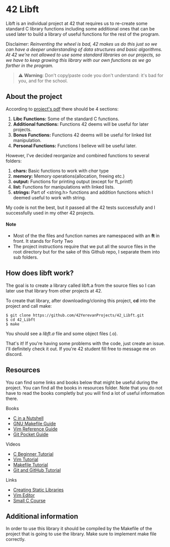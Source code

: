 # 42 Libft 

Libft is an individual project at 42 that requires us to re-create some standard C library functions including some additional 
ones that can be used later to build a library of useful functions for the rest of the program.

Disclaimer: *Reinventing the wheel is bad, 42 makes us do this just so we can have a deeper understanding of data structures 
and basic algorithms. At 42 we're not allowed to use some standard libraries on our projects, so we have to keep growing this 
library with our own functions as we go farther in the program.*

> ⚠️ **Warning**: Don't copy/paste code you don't understand: it's bad for you, and for the school.

## About the project

According to [project's pdf](Libft.pdf) there should be 4 sections:

1.  **Libc Functions:** Some of the standard C functions.
2.  **Additional functions:** Functions 42 deems will be useful for later projects.
3.  **Bonus Functions:** Functions 42 deems will be useful for linked list manipulation.
4.  **Personal Functions:** Functions I believe will be useful later.

However, I've decided reorganize and combined functions to several folders:

1. **chars:** Basic functions to work with _char_ type
2. **memory:** Memory operations(allocation, freeing etc.)
3. **output:** Functions for printing output (except for ft_printf)
4. **list:** Functions for manipulations with linked lists.
5. **strings:** Part of <string.h> functions and addition functions which I deemed useful to work with string.

My code is not the best, but it passed all the 42 tests successfully and I successfully used in my other 42 projects.

#### Note

- Most of the the files and function names are namespaced with an **ft** in front. It stands for Forty Two
- The project instructions require that we put all the source files in the root directory but for the sake of this Github 
repo, I separate them into sub folders.

## How does libft work?

The goal is to create a library called libft.a from the source files so I can later use that library from other projects at 42.

To create that library, after downloading/cloning this project, **cd** into the project and call make:
```
$ git clone https://github.com/42YerevanProjects/42_Libft.git
$ cd 42_Libft
$ make
```

You should see a *libft.a* file and some object files (.o).

That's it! If you're having some problems with the code, just create an issue. I'll definitely check it out. 
If you're 42 student fill free to message me on discord.

## Resources

You can find some links and books below that might be useful during the project. You can find all the books in resources folder.
Note that you do not have to read the books completly but you will find a lot of useful information there.

Books

- [C in a Nutshell](http://karadev.net/uroci/filespdf/files/c-in-a-nutshell-o-reilly-peter-prinz-tony-crawford.pdf?fbclid=IwAR0RHP8KWnaLtVHaK1ks4IZ8LE8_XBWJs6XTjDz14qPYBDL_IFWFj2zt9Zc) 
- [GNU Makefile Guide](https://github.com/42YerevanProjects/42_Libft/tree/master/resources)
- [Vim Reference Guide](https://github.com/42YerevanProjects/42_Libft/tree/master/resources)
- [Git Pocket Guide](https://github.com/42YerevanProjects/42_Libft/tree/master/resources)

Videos

- [C Beginner Tutorial](https://youtu.be/KJgsSFOSQv0)
- [Vim Tutorial](https://youtu.be/RZ4p-saaQkc)
- [Makefile Tutorial](https://youtu.be/FfG-QqRK4cY)
- [Git and GitHub Tutorial](https://youtu.be/3fUbBnN_H2c)

Links

- [Creating Static Libraries](https://www.howtogeek.com/427086/how-to-use-linuxs-ar-command-to-create-static-libraries/)
- [Vim Editor](https://gitjournal.tech/vim-chto-jeto-za-redaktor-vim-polnyj-gajd-po-komandam-2/)
- [Small C Course](https://www.codecademy.com/learn/learn-c)

## Additional information 
In order to use this library it should be compiled by the Makefile of the project that is going to use the library.
Make sure to implement make file correctly.

